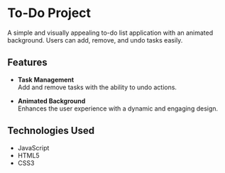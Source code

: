 # To-Do Project  

A simple and visually appealing to-do list application with an animated background. Users can add, remove, and undo tasks easily.  

## Features  

- **Task Management**  
  Add and remove tasks with the ability to undo actions.  

- **Animated Background**  
  Enhances the user experience with a dynamic and engaging design.  

## Technologies Used  

- JavaScript  
- HTML5  
- CSS3  

